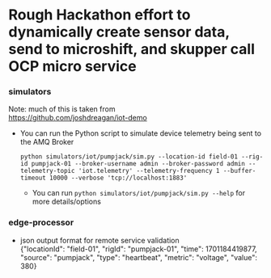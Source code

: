 # Rough Hackathon effort to dynamically create sensor data, send to microshift, and skupper call OCP micro service



### simulators

Note: much of this is taken from  
https://github.com/joshdreagan/iot-demo

- You can run the Python script to simulate device telemetry being sent to the AMQ Broker

  ```
  python simulators/iot/pumpjack/sim.py --location-id field-01 --rig-id pumpjack-01 --broker-username admin --broker-password admin --telemetry-topic 'iot.telemetry' --telemetry-frequency 1 --buffer-timeout 10000 --verbose 'tcp://localhost:1883'
  ```

  - You can run `python simulators/iot/pumpjack/sim.py --help` for more details/options 

### edge-processor

- json output format for remote service validation  
  {"locationId": "field-01", "rigId": "pumpjack-01", "time": 1701184419877, "source": "pumpjack", "type": "heartbeat", "metric": "voltage", "value": 380}